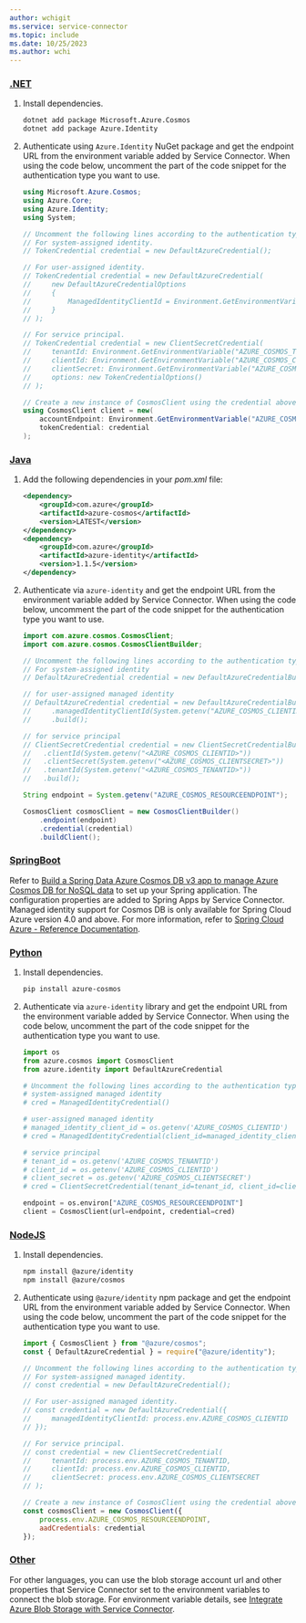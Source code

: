 ```yaml
---
author: wchigit
ms.service: service-connector
ms.topic: include
ms.date: 10/25/2023
ms.author: wchi
---
```


### [.NET](#tab/dotnet)

1. Install dependencies.
    ```bash
    dotnet add package Microsoft.Azure.Cosmos
    dotnet add package Azure.Identity
    ```

2. Authenticate using `Azure.Identity` NuGet package and get the endpoint URL from the environment variable added by Service Connector. When using the code below, uncomment the part of the code snippet for the authentication type you want to use.
    ```csharp
    using Microsoft.Azure.Cosmos;
    using Azure.Core;
    using Azure.Identity;
    using System; 
    
    // Uncomment the following lines according to the authentication type.
    // For system-assigned identity.
    // TokenCredential credential = new DefaultAzureCredential();
    
    // For user-assigned identity.
    // TokenCredential credential = new DefaultAzureCredential(
    //     new DefaultAzureCredentialOptions
    //     {
    //         ManagedIdentityClientId = Environment.GetEnvironmentVariable("AZURE_COSMOS_CLIENTID");
    //     }
    // );
    
    // For service principal.
    // TokenCredential credential = new ClientSecretCredential(
    //     tenantId: Environment.GetEnvironmentVariable("AZURE_COSMOS_TENANTID")!,
    //     clientId: Environment.GetEnvironmentVariable("AZURE_COSMOS_CLIENTID")!,
    //     clientSecret: Environment.GetEnvironmentVariable("AZURE_COSMOS_CLIENTSECRET")!,
    //     options: new TokenCredentialOptions()
    // );

    // Create a new instance of CosmosClient using the credential above
    using CosmosClient client = new(
        accountEndpoint: Environment.GetEnvironmentVariable("AZURE_COSMOS_RESOURCEENDPOINT")!,
        tokenCredential: credential
    );
    ```

### [Java](#tab/java)

1. Add the following dependencies in your *pom.xml* file:

    ```xml
    <dependency>
    	<groupId>com.azure</groupId>
    	<artifactId>azure-cosmos</artifactId>
    	<version>LATEST</version>
    </dependency>
    <dependency>
        <groupId>com.azure</groupId>
        <artifactId>azure-identity</artifactId>
        <version>1.1.5</version>
    </dependency>
    ```
1. Authenticate via `azure-identity` and get the endpoint URL from the environment variable added by Service Connector. When using the code below, uncomment the part of the code snippet for the authentication type you want to use.

    ```java
    import com.azure.cosmos.CosmosClient;
    import com.azure.cosmos.CosmosClientBuilder;
    
    // Uncomment the following lines according to the authentication type.
    // For system-assigned identity
    // DefaultAzureCredential credential = new DefaultAzureCredentialBuilder().build();
    
    // for user-assigned managed identity
    // DefaultAzureCredential credential = new DefaultAzureCredentialBuilder()
    //     .managedIdentityClientId(System.getenv("AZURE_COSMOS_CLIENTID"))
    //     .build();

    // for service principal
    // ClientSecretCredential credential = new ClientSecretCredentialBuilder()
    //   .clientId(System.getenv("<AZURE_COSMOS_CLIENTID>"))
    //   .clientSecret(System.getenv("<AZURE_COSMOS_CLIENTSECRET>"))
    //   .tenantId(System.getenv("<AZURE_COSMOS_TENANTID>"))
    //   .build();
    
    String endpoint = System.getenv("AZURE_COSMOS_RESOURCEENDPOINT");
    
    CosmosClient cosmosClient = new CosmosClientBuilder()
        .endpoint(endpoint)
        .credential(credential)
        .buildClient();
    ```

### [SpringBoot](#tab/spring)

Refer to [Build a Spring Data Azure Cosmos DB v3 app to manage Azure Cosmos DB for NoSQL data](/azure/cosmos-db/nosql/quickstart-java-spring-data?tabs=passwordless%2Csign-in-azure-cli) to set up your Spring application. The configuration properties are added to Spring Apps by Service Connector. Managed identity support for Cosmos DB is only available for Spring Cloud Azure version 4.0 and above. For more information, refer to [Spring Cloud Azure - Reference Documentation](https://microsoft.github.io/spring-cloud-azure/current/reference/html/index.html#authentication).
 
### [Python](#tab/python)
1. Install dependencies.
   ```bash
   pip install azure-cosmos
   ```
1. Authenticate via `azure-identity` library and get the endpoint URL from the environment variable added by Service Connector. When using the code below, uncomment the part of the code snippet for the authentication type you want to use.
   ```python
   import os
   from azure.cosmos import CosmosClient
   from azure.identity import DefaultAzureCredential
   
   # Uncomment the following lines according to the authentication type.
   # system-assigned managed identity
   # cred = ManagedIdentityCredential()

   # user-assigned managed identity
   # managed_identity_client_id = os.getenv('AZURE_COSMOS_CLIENTID')
   # cred = ManagedIdentityCredential(client_id=managed_identity_client_id)

   # service principal
   # tenant_id = os.getenv('AZURE_COSMOS_TENANTID')
   # client_id = os.getenv('AZURE_COSMOS_CLIENTID')
   # client_secret = os.getenv('AZURE_COSMOS_CLIENTSECRET')
   # cred = ClientSecretCredential(tenant_id=tenant_id, client_id=client_id, client_secret=client_secret)

   endpoint = os.environ["AZURE_COSMOS_RESOURCEENDPOINT"]
   client = CosmosClient(url=endpoint, credential=cred)
   
   ```

### [NodeJS](#tab/nodejs)
1. Install dependencies.
    ```bash
    npm install @azure/identity
    npm install @azure/cosmos
    ```
1. Authenticate using `@azure/identity` npm package and get the endpoint URL from the environment variable added by Service Connector. When using the code below, uncomment the part of the code snippet for the authentication type you want to use.
   
    ```javascript
    import { CosmosClient } from "@azure/cosmos";
    const { DefaultAzureCredential } = require("@azure/identity");
    
    // Uncomment the following lines according to the authentication type.
    // For system-assigned managed identity.
    // const credential = new DefaultAzureCredential();

    // For user-assigned managed identity.
    // const credential = new DefaultAzureCredential({
    //     managedIdentityClientId: process.env.AZURE_COSMOS_CLIENTID
    // });
    
    // For service principal.
    // const credential = new ClientSecretCredential(
    //     tenantId: process.env.AZURE_COSMOS_TENANTID,
    //     clientId: process.env.AZURE_COSMOS_CLIENTID,
    //     clientSecret: process.env.AZURE_COSMOS_CLIENTSECRET
    // );
    
    // Create a new instance of CosmosClient using the credential above
    const cosmosClient = new CosmosClient({ 
        process.env.AZURE_COSMOS_RESOURCEENDPOINT, 
        aadCredentials: credential
    });
    ```



### [Other](#tab/other)
For other languages, you can use the blob storage account url and other properties that Service Connector set to the environment variables to connect the blob storage. For environment variable details, see [Integrate Azure Blob Storage with Service Connector](../how-to-integrate-storage-blob.md).
